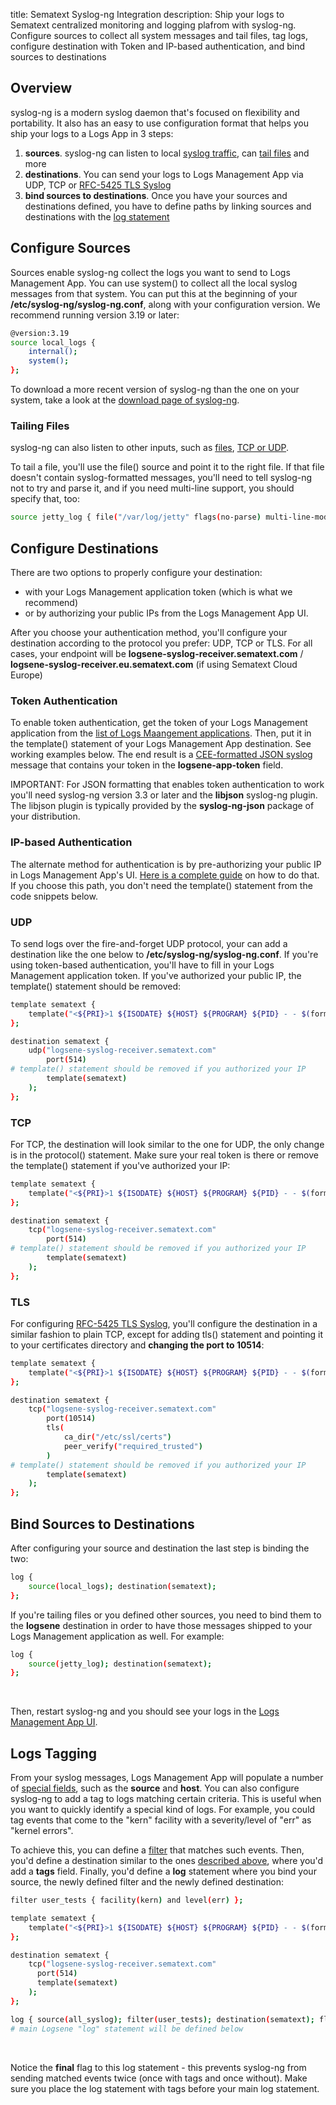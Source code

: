 title: Sematext Syslog-ng Integration
description: Ship your logs to Sematext centralized monitoring and logging plafrom with syslog-ng. Configure sources to collect all system messages and tail files, tag logs, configure destination with Token and IP-based authentication, and bind sources to destinations


## Overview

syslog-ng is a modern syslog daemon that's focused on flexibility and
portability. It also has an easy to use configuration format that helps
you ship your logs to a Logs App in 3 steps:

1.  **sources**. syslog-ng can listen to local [syslog traffic](https://syslog-ng.com/documents/html/syslog-ng-ose-latest-guides/en/syslog-ng-ose-guide-admin/html/configuring-source-system.html),
    can [tail files](https://syslog-ng.com/documents/html/syslog-ng-ose-latest-guides/en/syslog-ng-ose-guide-admin/html/reference-source-file.html) and
    more
2.  **destinations**. You can send your logs to Logs Management App via UDP, TCP or
    [RFC-5425 TLS Syslog](https://tools.ietf.org/html/rfc5425)
3.  **bind sources to destinations**. Once you have your sources and
    destinations defined, you have to define paths by linking sources
    and destinations with the [log statement](https://syslog-ng.com/documents/html/syslog-ng-ose-latest-guides/en/syslog-ng-ose-guide-admin/html/logpath.html)

## Configure Sources

Sources enable syslog-ng collect the logs you want to send to Logs Management App.
You can use system() to collect all the local syslog messages from that
system. You can put this at the beginning of your
**/etc/syslog-ng/syslog-ng.conf**, along with your configuration
version. We recommend running version 3.19 or later:

``` bash
@version:3.19
source local_logs {
    internal();
    system();
};
```

To download a more recent version of syslog-ng than the one on your
system, take a look at the [download page of syslog-ng](https://syslog-ng.com/3rd-party-binaries).

### Tailing Files

syslog-ng can also listen to other inputs, such as
[files](https://syslog-ng.com/documents/html/syslog-ng-ose-latest-guides/en/syslog-ng-ose-guide-admin/html/reference-source-file.html),
[TCP or UDP](https://syslog-ng.com/documents/html/syslog-ng-ose-latest-guides/en/syslog-ng-ose-guide-admin/html/reference-source-tcpudp.html).

To tail a file, you'll use the file() source and point it to the right
file. If that file doesn't contain syslog-formatted messages, you'll
need to tell syslog-ng not to try and parse it, and if you need
multi-line support, you should specify that,
too:

``` bash
source jetty_log { file("/var/log/jetty" flags(no-parse) multi-line-mode(indented)); };
```

## Configure Destinations

There are two options to properly configure your destination:

- with your Logs Management application token (which is what we recommend)
- or by authorizing your public IPs from the Logs Management App UI.

After you choose your authentication method, you'll configure your
destination according to the protocol you prefer: UDP, TCP or TLS. For
all cases, your endpoint will be
**logsene-syslog-receiver.sematext.com** / **logsene-syslog-receiver.eu.sematext.com** (if using Sematext Cloud Europe)

### Token Authentication

To enable token authentication, get the token of your Logs Management
application from the [list of Logs Maangement applications](https://apps.sematext.com/ui/logs).
Then, put it in the template() statement of your Logs Management App destination.
See working examples below. The end result is a [CEE-formatted JSON syslog](/docs/logs/json-messages-over-syslog)
message that contains your token in the **logsene-app-token** field.

IMPORTANT: For JSON formatting that enables token authentication to work
you'll need syslog-ng version 3.3 or later and the **libjson** syslog-ng
plugin. The libjson plugin is typically provided by the
**syslog-ng-json** package of your distribution.

### IP-based Authentication

The alternate method for authentication is by pre-authorizing your
public IP in Logs Management App's UI. [Here is a complete guide](/docs/logs/authorizing-ips-for-syslog) on how to do that. If
you choose this path, you don't need the template() statement from the
code snippets below.

### UDP

To send logs over the fire-and-forget UDP protocol, your can add a
destination like the one below to **/etc/syslog-ng/syslog-ng.conf**. If
you're using token-based authentication, you'll have to fill in your
Logs Management application token. If you've authorized your public IP, the
template() statement should be removed:

``` bash
template sematext { 
    template("<${PRI}>1 ${ISODATE} ${HOST} ${PROGRAM} ${PID} - - $(format-json --pair message=\"$MSG\" --pair logsene-app-token=\"LOGSENE_APP_TOKEN_GOES_HERE\")\n");
};

destination sematext {
    udp("logsene-syslog-receiver.sematext.com"
        port(514)
# template() statement should be removed if you authorized your IP
        template(sematext)
    );
};
```

### TCP

For TCP, the destination will look similar to the one for UDP, the only
change is in the protocol() statement. Make sure your real token is
there or remove the template() statement if you've authorized your IP:

``` bash
template sematext { 
    template("<${PRI}>1 ${ISODATE} ${HOST} ${PROGRAM} ${PID} - - $(format-json --pair message=\"$MSG\" --pair logsene-app-token=\"LOGSENE_APP_TOKEN_GOES_HERE\")\n");
};

destination sematext {
    tcp("logsene-syslog-receiver.sematext.com"
        port(514)
# template() statement should be removed if you authorized your IP
        template(sematext)
    );
};
```

### TLS

For configuring [RFC-5425 TLS Syslog](https://tools.ietf.org/html/rfc5425),
you'll configure the destination in a similar fashion to plain TCP,
except for adding tls() statement and pointing it to your certificates
directory and **changing the port to 10514**:

``` bash
template sematext { 
    template("<${PRI}>1 ${ISODATE} ${HOST} ${PROGRAM} ${PID} - - $(format-json --pair message=\"$MSG\" --pair logsene-app-token=\"LOGSENE_APP_TOKEN_GOES_HERE\")\n");
};

destination sematext {
    tcp("logsene-syslog-receiver.sematext.com"
        port(10514)
        tls(
            ca_dir("/etc/ssl/certs")
            peer_verify("required_trusted")
        )
# template() statement should be removed if you authorized your IP
        template(sematext)
    );
};
```

## Bind Sources to Destinations

After configuring your source and destination the last step is binding
the two:

``` bash
log {
    source(local_logs); destination(sematext);
};
```

If you're tailing files or you defined other sources, you need to bind
them to the **logsene** destination in order to have those messages
shipped to your Logs Management application as well. For example:

``` bash
log {
    source(jetty_log); destination(sematext);
};
```

 

Then, restart syslog-ng and you should see your logs in the [Logs Management App UI](https://apps.sematext.com/ui/logs).

## Logs Tagging

From your syslog messages, Logs Management App will populate a number of [special fields](/docs/logs/special-fields), such as the **source** and
**host**. You can also configure syslog-ng to add a tag to logs matching
certain criteria. This is useful when you want to quickly identify a
special kind of logs. For example, you could tag events that come to the
"kern" facility with a severity/level of "err" as "kernel errors".

To achieve this, you can define a
[filter](https://syslog-ng.com/documents/html/syslog-ng-ose-latest-guides/en/syslog-ng-ose-guide-admin/html/configuring-filters.html)
that matches such events. Then, you'd define a destination similar to
the ones [described above](syslog-ng/#configure-destinations),
where you'd add a **tags** field. Finally, you'd define a **log**
statement where you bind your source, the newly defined filter and the
newly defined destination:

``` bash
filter user_tests { facility(kern) and level(err) };

template sematext { 
    template("<${PRI}>1 ${ISODATE} ${HOST} ${PROGRAM} ${PID} - - $(format-json --pair message=\"$MSG\" --pair logsene-app-token=\"LOGSENE_APP_TOKEN_GOES_HERE\")\n");
};

destination sematext {
    tcp("logsene-syslog-receiver.sematext.com"
      port(514)
      template(sematext)
    );
};

log { source(all_syslog); filter(user_tests); destination(sematext); flags(final); };
# main Logsene "log" statement will be defined below
```

 

Notice the **final** flag to this log statement - this prevents
syslog-ng from sending matched events twice (once with tags and once
without). Make sure you place the log statement with tags before your
main log statement.
